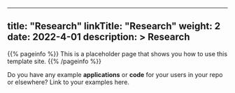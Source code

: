 
---
title: "Research"
linkTitle: "Research"
weight: 2
date: 2022-4-01
description: >
  Research
---

{{% pageinfo %}}
This is a placeholder page that shows you how to use this template site.
{{% /pageinfo %}}

Do you have any example **applications** or **code** for your users in your repo or elsewhere? Link to your examples here.


